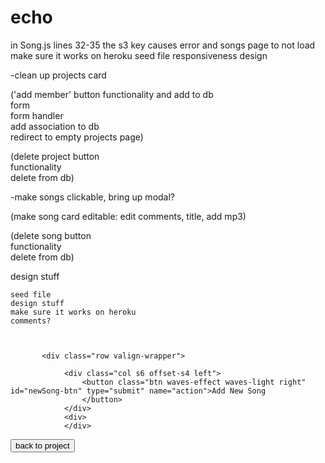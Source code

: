 # echo
<!--MAIN ISSUES-->

in Song.js lines 32-35 the s3 key causes error and songs page to not load
make sure it works on heroku
seed file
responsiveness
design


<!-- homepage -->


<!-- projects page -->
-clean up projects card



('add member' button functionality and add to db   
 form    
 form handler    
 add association to db  
redirect to empty projects page)

 (delete project button    
 functionality    
 delete from db)



 <!-- project-select page (songs page) -->

-make songs clickable, bring up modal?

  (make song card editable:
  edit comments, title, add mp3)

   (delete song button   
    functionality   
     delete from db)



<!-- newsong page -->

design stuff 

    


   <!-- design and cleanup -->


    seed file
    design stuff 
    make sure it works on heroku
    comments?



           <div class="row valign-wrapper">
                
                <div class="col s6 offset-s4 left">
                    <button class="btn waves-effect waves-light right" id="newSong-btn" type="submit" name="action">Add New Song
                    </button>
                </div>
                <div>
                </div>
    
 </form>
</div>

 <button id="back-btn">back to project</button>